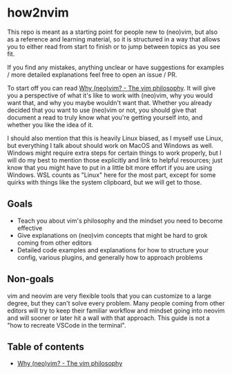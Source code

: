 # how2nvim

This repo is meant as a starting point for people new to (neo)vim, but also as a reference and
learning material, so it is structured in a way that allows you to either read from start to finish
or to jump between topics as you see fit.

If you find any mistakes, anything unclear or have suggestions for examples / more detailed
explanations feel free to open an issue / PR.

To start off you can read [Why (neo)vim? - The vim philosophy](./why-vim.md). It will give you
a perspective of what it's like to work with (neo)vim, why you would want that, and why you maybe
wouldn't want that. Whether you already decided that you want to use (neo)vim or not, you should
give that document a read to truly know what you're getting yourself into, and whether you like the
idea of it.

I should also mention that this is heavily Linux biased, as I myself use Linux, but everything
I talk about should work on MacOS and Windows as well. Windows might require extra steps for certain
things to work properly, but I will do my best to mention those explicitly and link to helpful
resources; just know that you might have to put in a little bit more effort if you are using
Windows. WSL counts as "Linux" here for the most part, except for some quirks with things like the
system clipboard, but we will get to those.

## Goals

- Teach you about vim's philosophy and the mindset you need to become effective
- Give explanations on (neo)vim concepts that might be hard to grok coming from other editors
- Detailed code examples and explanations for how to structure your config, various plugins, and
  generally how to approach problems

## Non-goals

vim and neovim are very flexible tools that you can customize to a large degree, but they can't
solve every problem. Many people coming from other editors will try to keep their familiar workflow
and mindset going into neovim and will sooner or later hit a wall with that approach. This guide is
not a "how to recreate VSCode in the terminal".

## Table of contents

- [Why (neo)vim? - The vim philosophy](./why-vim.md)
